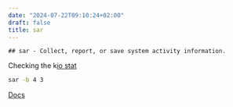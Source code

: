 ```yaml
---
date: "2024-07-22T09:10:24+02:00"
draft: false
title: sar
---
```


    ## sar - Collect, report, or save system activity information.

Checking the k[io stat](/Notes/posts/ioStat)

``` bash
sar -b 4 3
```

[Docs](https://www.howtogeek.com/793513/how-to-use-the-sar-command-on-linux/)
